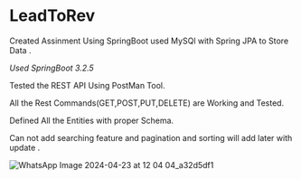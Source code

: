 # LeadToRev
Created Assinment Using SpringBoot used MySQl with Spring JPA to Store Data .

*Used SpringBoot 3.2.5*

Tested the REST API Using PostMan Tool.

All the Rest Commands(GET,POST,PUT,DELETE) are Working and Tested.

Defined All the Entities with proper Schema.

Can not add searching feature and  pagination and sorting will add later with update .


![WhatsApp Image 2024-04-23 at 12 04 04_a32d5df1](https://github.com/evilakkrrman/LeadToRev/assets/81465023/4c3efe22-4705-443c-8442-cd034823a3b2)

